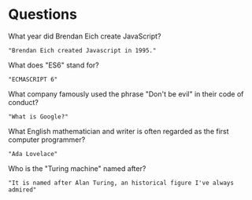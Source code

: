 # Questions

What year did Brendan Eich create JavaScript?

```
"Brendan Eich created Javascript in 1995."
```

What does "ES6" stand for?

```
"ECMASCRIPT 6"
```

What company famously used the phrase "Don't be evil" in their code of conduct?

```
"What is Google?"
```

What English mathematician and writer is often regarded as the first computer programmer?

```
"Ada Lovelace"
```

Who is the "Turing machine" named after?

```
"It is named after Alan Turing, an historical figure I've always admired"
```
